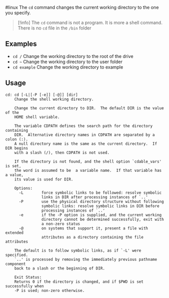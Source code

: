 #linux 
The `cd` command changes the current working directory to the one you specify.

> [!info]
> The `cd` command is not a program. It is more a shell command. There is no `cd` file in the `/bin` folder

## Examples
- `cd /` Change the working directory to the root of the drive
- `cd ~` Change the working directory to the user folder
- `cd example` Change the working directory to example
## Usage
```
cd: cd [-L|[-P [-e]] [-@]] [dir]
    Change the shell working directory.

    Change the current directory to DIR.  The default DIR is the value of the
    HOME shell variable.

    The variable CDPATH defines the search path for the directory containing
    DIR.  Alternative directory names in CDPATH are separated by a colon (:).
    A null directory name is the same as the current directory.  If DIR begins
    with a slash (/), then CDPATH is not used.

    If the directory is not found, and the shell option `cdable_vars' is set,
    the word is assumed to be  a variable name.  If that variable has a value,
    its value is used for DIR.

    Options:
      -L        force symbolic links to be followed: resolve symbolic
                links in DIR after processing instances of `..'
      -P        use the physical directory structure without following
                symbolic links: resolve symbolic links in DIR before
                processing instances of `..'
      -e        if the -P option is supplied, and the current working
                directory cannot be determined successfully, exit with
                a non-zero status
      -@        on systems that support it, present a file with extended
                attributes as a directory containing the file attributes

    The default is to follow symbolic links, as if `-L' were specified.
    `..' is processed by removing the immediately previous pathname component
    back to a slash or the beginning of DIR.

    Exit Status:
    Returns 0 if the directory is changed, and if $PWD is set successfully when
    -P is used; non-zero otherwise.
```